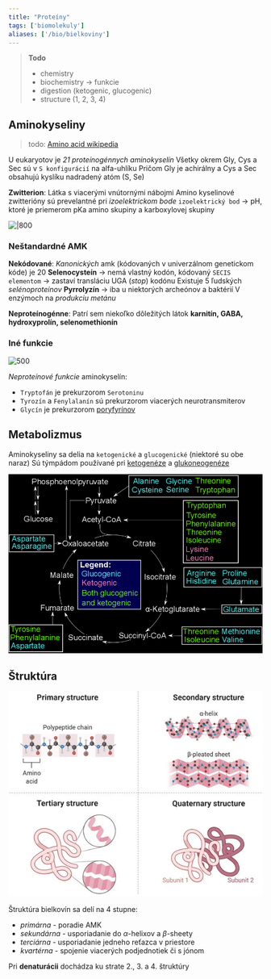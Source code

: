 ```yaml
---
title: "Proteíny"
tags: ['biomolekuly']
aliases: ['/bio/bielkoviny']
---
```


> **Todo**
> - chemistry
> - biochemistry -> funkcie
> - digestion (ketogenic, glucogenic)
> - structure (1, 2, 3, 4)

## Aminokyseliny
> todo: [Amino acid wikipedia](https://en.wikipedia.org/wiki/Amino_acid#General_structure)

U eukaryotov je *21 proteínogénnych aminokyselín*
Všetky okrem Gly, Cys a Sec sú v `S konfigurácií` na alfa-uhlíku
Pričom Gly je achirálny a Cys a Sec obsahujú kyslíku nadradený atóm (S, Se)

**Zwitterion**:
Látka s viacerými vnútornými nábojmi
Amino kyselinové zwitterióny sú prevelantné pri *izoelektrickom bode*
`izoelektrický bod` -> pH, ktoré je priemerom pKa amino skupiny a karboxylovej skupiny

![|800](attachments/esenciálne_aminokyseliny.png)

### Neštandardné AMK

**Nekódované**:
*Kanonických* amk (kódovaných v univerzálnom genetickom kóde) je 20
$\textbf{Selenocysteín}$ -> nemá vlastný kodón, kódovaný `SECIS elementom` -> zastaví transláciu UGA (*stop*) kodónu
Existuje 5 ľudských *selénoproteínov*
$\textbf{Pyrrolyzín}$ -> iba u niektorých archeónov a baktérií
V enzýmoch na *produkciu metánu*

**Neproteínogénne**:
Patrí sem niekoľko dôležitých látok
$\textbf{karnitín, GABA, hydroxyprolín, selenomethionín}$

### Iné funkcie
![500](attachments/catchecholamíny.png)

*Neproteínové funkcie* aminokyselín:
- `Tryptofán` je prekurzorom `Serotoninu`
- `Tyrozín` a `Fenylalanín` sú prekurzorom viacerých neurotransmiterov
- `Glycín` je prekurzorom [poryfyrínov](bio/biomolekuly#Heterocyklické%20makrocykly)

## Metabolizmus

Aminokyseliny sa delia na `ketogenické` a `glucogenické` (niektoré su obe naraz)
Sú týmpádom používané pri [ketogenéze](bio/lipidy.md#Ketogenéza) a [glukoneogenéze](bio/sacharidy.md#Glukoneogenéza)

![|600](attachments/aminokyseliny_glukoneogeneza_ketogeneza.png)

## Štruktúra

![](attachments/štruktúra_bielkovín.png)

Štruktúra bielkovín sa delí na 4 stupne:
- *primárna* - poradie AMK
- *sekundárna* - usporiadanie do $\alpha$-helixov a $\beta$-sheety
- *terciárna* - usporiadanie jedneho reťazca v priestore
- *kvartérna* - spojenie viacerých podjednotiek či s jónom

Pri **denaturácii** dochádza ku strate 2., 3. a 4. štruktúry